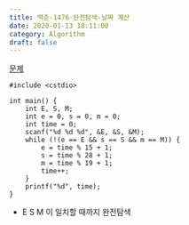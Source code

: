 ```yaml
---
title: 백준-1476-완전탐색-날짜 계산
date: 2020-01-13 18:11:00
category: Algorithm
draft: false
---
```


[문제](https://www.acmicpc.net/problem/1476)

```cpp{3}
#include <cstdio>

int main() {
	int E, S, M;
	int e = 0, s = 0, m = 0;
	int time = 0;
	scanf("%d %d %d", &E, &S, &M);
	while (!(e == E && s == S && m == M)) {
		e = time % 15 + 1;
		s = time % 28 + 1;
		m = time % 19 + 1;
		time++;
	}
	printf("%d", time);
}
```

- E S M 이 일치할 때까지 완전탐색
